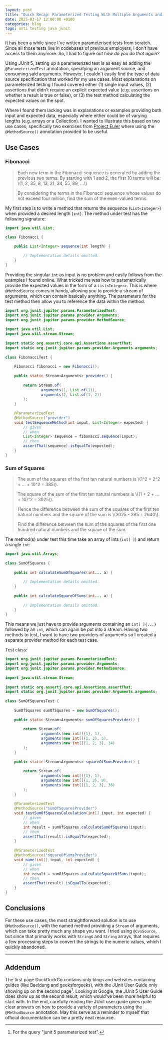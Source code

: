 ```yaml
---
layout: post
title: "Quick Recap: Parameterized Testing With Multiple Arguments and Expected Values"
date: 2025-03-17 12:00:00 +0100
categories: blog
tags: unti testing java junit
---
```


It has been a while since I've written parameterised tests from scratch. Since all those tests live in codebases of previous employers, I don't have access to them anymore. So, I had to figure out *how do you do that again?*

<!-- more -->

Using JUnit 5, setting up a parameterized test is as easy as adding the `@ParameterizedTest` annotation, specifying an argument source, and consuming said arguments. However, I couldn't easily find the type of data source specification that worked for my use cases. Most explanations on parameterized testing I found covered either (1) single input values, (2) assertions that didn't require an explicit expected value (e.g. assertions on whether a result is true or false), or (3) the test method calculating the expected values on the spot.

Where I found them lacking was in explanations or examples providing both input and expected data, especially where either could be of varying lengths (e.g. arrays or a Collection). I wanted to illustrate this based on two use cases, specifically two exercises from [Project Euler](https://projecteuler.net/) where using the `@MethodSource()` annotation provided to be useful.

## Use Cases

### Fibonacci

> Each new term in the Fibonacci sequence is generated by adding the previous two terms. By starting with 1 and 2, the first 10 terms will be: \\(1, 2, 35, 8, 13, 21, 34, 55,  89, ...\\)
> 
> By considering the terms in the Fibonacci sequence whose values do not exceed four million, find the sum of the even-valued terms.

My first step is to write a method that returns the sequence (`List<Integer>`) when provided a desired length (`int`). The method under test has the following signature:

```java
import java.util.List;

class Fibonacci {  
  
    public List<Integer> sequence(int length) {
    
        // Implementation details omitted.
    }
}
```

Providing the singular `int` as input is no problem and easily follows from the examples I found online. What tricked me was how to parametrically provide the expected values in the form of a `List<Integer>`. This is where `@MethodSource` comes in handy, allowing you to provide a stream of arguments, which can contain basically anything. The parameters for the test method then allow you to reference the data within the method.

```java
import org.junit.jupiter.params.ParameterizedTest;  
import org.junit.jupiter.params.provider.Arguments;  
import org.junit.jupiter.params.provider.MethodSource;  
  
import java.util.List;  
import java.util.stream.Stream;  
  
import static org.assertj.core.api.Assertions.assertThat;  
import static org.junit.jupiter.params.provider.Arguments.arguments;  
  
class FibonacciTest {  
  
    Fibonacci fibonacci = new Fibonacci();  
  
    public static Stream<Arguments> provider() {  
    
        return Stream.of(  
                arguments(1, List.of(1)),  
                arguments(2, List.of(1, 2))  
        );  
    }  
  
    @ParameterizedTest  
    @MethodSource("provider")  
    void testSequenceMethod(int input, List<Integer> expected) {  
        // given  
        // when
        List<Integer> sequence = fibonacci.sequence(input);  
        // then  
        assertThat(sequence).isEqualTo(expected);  
    }  
}
```

### Sum of Squares

> The sum of the squares of the first ten natural numbers is \\(1^2 + 2^2 + ... + 10^2 = 385\\).
> 
> The square of the sum of the first ten natural numbers is \\((1 + 2 + ... + 10)^2 = 3025\\).
> 
> Hence the difference between the sum of the squares of the first ten natural numbers and the square of the sum is \\(3025 - 385 = 2640\\).
> 
> Find the difference between the sum of the squares of the first one hundred natural numbers and the square of the sum.

The method(s) under test this time take an array of ints (`int[ ]`) and return a single `int`:

```java
import java.util.Arrays;  
  
class SumOfSquares {
  
    public int calculateSumOfSquares(int... a) {  
  
        // Implementation details omitted.
    }  
  
    public int calculateSquareOfSums(int... a) {  
  
        // Implementation details omitted.
    }  
}
```

This means we just have to provide arguments containing an `int[ ]{...}` followed by an `int`, which can again be put into a stream. Having two methods to test, I want to have two providers of arguments so I created a separate provider method for each test case.

Test class:

```java
import org.junit.jupiter.params.ParameterizedTest;  
import org.junit.jupiter.params.provider.Arguments;  
import org.junit.jupiter.params.provider.MethodSource;  
  
import java.util.stream.Stream;
  
import static org.assertj.core.api.Assertions.assertThat;  
import static org.junit.jupiter.params.provider.Arguments.arguments;  
  
class SumOfSquaresTest {  
  
    SumOfSquares sumOfSquares = new SumOfSquares();  
  
    public static Stream<Arguments> sumOfSquaresProvider() {  
    
        return Stream.of(  
                arguments(new int[]{1}, 1),  
                arguments(new int[]{1, 2}, 5),  
                arguments(new int[]{1, 2, 3}, 14)  
        );  
    }  
  
    public static Stream<Arguments> squareOfSumsProvider() {  
    
        return Stream.of(  
                arguments(new int[]{1}, 1),  
                arguments(new int[]{1, 2}, 9),  
                arguments(new int[]{1, 2, 3}, 36)  
        );  
    }  
  
    @ParameterizedTest  
    @MethodSource("sumOfSquaresProvider")  
    void testSumOfSquaresCalculation(int[] input, int expected) {  
        // given  
        // when
        int result = sumOfSquares.calculateSumOfSquares(input);  
        // then  
        assertThat(result).isEqualTo(expected);  
    }  
  
    @ParameterizedTest  
    @MethodSource("squareOfSumsProvider")  
    void name(int[] input, int expected) {  
        // given  
        // when
        int result = sumOfSquares.calculateSquareOfSums(input);  
        // then  
        assertThat(result).isEqualTo(expected);  
    }  
}
```

## Conclusions

For these use cases, the most straightforward solution is to use `@MethodSource()`, with the named method providing a `Stream` of arguments, which can take pretty much any shape you want. I tried using `@CvsSource`, but since that primarily works with `String`s and `String` arrays, that requires a few processing steps to convert the strings to the numeric values, which I quickly abandoned.

---

## Addendum

The first page DuckDuckGo contains only blogs and websites containing guides (like Baeldung and geeksforgeeks), with the JUnit User Guide only showing up on the second page[^1]. Looking at Google, the JUnit 5 User Guide does show up as the second result, which would've been more helpful to start with. In the end, carefully reading the JUnit user guide gives quite clear answers on how to provide a variety of parameters using the `@MethodSource` annotation. May this serve as a reminder to myself that official documentation can be a pretty neat resource.

[^1]: For the query "junit 5 parameterized test".
